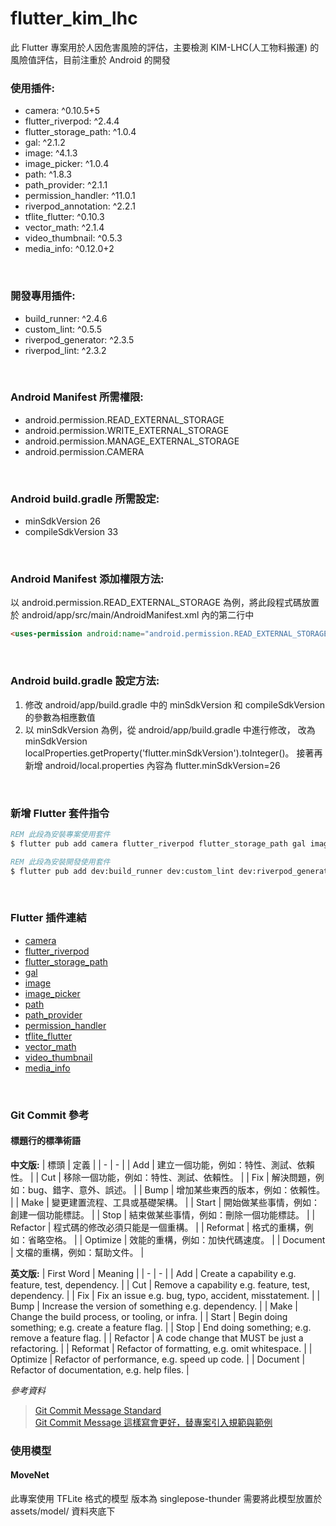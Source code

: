 # flutter_kim_lhc

此 Flutter 專案用於人因危害風險的評估，主要檢測 KIM-LHC(人工物料搬運) 的風險值評估，目前注重於 Android 的開發
<br>

### 使用插件:
* camera: ^0.10.5+5
* flutter_riverpod: ^2.4.4
* flutter_storage_path: ^1.0.4
* gal: ^2.1.2
* image: ^4.1.3
* image_picker: ^1.0.4
* path: ^1.8.3
* path_provider: ^2.1.1
* permission_handler: ^11.0.1
* riverpod_annotation: ^2.2.1
* tflite_flutter: ^0.10.3
* vector_math: ^2.1.4
* video_thumbnail: ^0.5.3
* media_info: ^0.12.0+2
<br>

### 開發專用插件:
* build_runner: ^2.4.6
* custom_lint: ^0.5.5
* riverpod_generator: ^2.3.5
* riverpod_lint: ^2.3.2
<br>

### Android Manifest 所需權限:
* android.permission.READ_EXTERNAL_STORAGE
* android.permission.WRITE_EXTERNAL_STORAGE
* android.permission.MANAGE_EXTERNAL_STORAGE
* android.permission.CAMERA
<br>

### Android build.gradle 所需設定:
* minSdkVersion 26
* compileSdkVersion 33
<br>

### Android Manifest 添加權限方法:
以 android.permission.READ_EXTERNAL_STORAGE 為例，將此段程式碼放置於 android/app/src/main/AndroidManifest.xml 內的第二行中
```html
<uses-permission android:name="android.permission.READ_EXTERNAL_STORAGE" />
```
<br>

### Android build.gradle 設定方法:
1. 修改 android/app/build.gradle 中的 minSdkVersion 和 compileSdkVersion 的參數為相應數值
2. 以 minSdkVersion 為例，從 android/app/build.gradle 中進行修改，
   改為 minSdkVersion localProperties.getProperty('flutter.minSdkVersion').toInteger()。
   接著再新增 android/local.properties 內容為 flutter.minSdkVersion=26
<br>

### 新增 Flutter 套件指令
```bat
REM 此段為安裝專案使用套件
$ flutter pub add camera flutter_riverpod flutter_storage_path gal image image_picker path path_provider permission_handler riverpod_annotation tflite_flutter vector_math video_thumbnail media_info

REM 此段為安裝開發使用套件
$ flutter pub add dev:build_runner dev:custom_lint dev:riverpod_generator dev:riverpod_lint
```
<br>

### Flutter 插件連結
* [camera](https://pub.dev/packages/camera)
* [flutter_riverpod](https://pub.dev/packages/flutter_riverpod)
* [flutter_storage_path](https://pub.dev/packages/flutter_storage_path)
* [gal](https://pub.dev/packages/gal)
* [image](https://pub.dev/packages/image)
* [image_picker](https://pub.dev/packages/image_picker)
* [path](https://pub.dev/packages/path)
* [path_provider](https://pub.dev/packages/path_provider)
* [permission_handler](https://pub.dev/packages/permission_handler)
* [tflite_flutter](https://pub.dev/packages/tflite_flutter)
* [vector_math](https://pub.dev/packages/vector_math)
* [video_thumbnail](https://pub.dev/packages/video_thumbnail) 
* [media_info](https://pub.dev/packages/media_info)
<br>

### Git Commit 參考

#### 標題行的標準術語
**中文版:**
| 標頭 | 定義 |
| - | - |
| Add | 建立一個功能，例如：特性、測試、依賴性。 |
| Cut | 移除一個功能，例如：特性、測試、依賴性。 |
| Fix | 解決問題，例如：bug、錯字、意外、誤述。 |
| Bump | 增加某些東西的版本，例如：依賴性。 |
| Make | 變更建置流程、工具或基礎架構。 |
| Start | 開始做某些事情，例如：創建一個功能標誌。 |
| Stop | 結束做某些事情，例如：刪除一個功能標誌。 |
| Refactor | 程式碼的修改必須只能是一個重構。 |
| Reformat | 格式的重構，例如：省略空格。 |
| Optimize | 效能的重構，例如：加快代碼速度。 |
| Document | 文檔的重構，例如：幫助文件。 |

**英文版:**
| First Word | Meaning |
| - | - |
| Add | Create a capability e.g. feature, test, dependency. |
| Cut | Remove a capability e.g. feature, test, dependency. |
| Fix | Fix an issue e.g. bug, typo, accident, misstatement. |
| Bump | Increase the version of something e.g. dependency. |
| Make | Change the build process, or tooling, or infra. |
| Start | Begin doing something; e.g. create a feature flag. |
| Stop | End doing something; e.g. remove a feature flag. |
| Refactor | A code change that MUST be just a refactoring. |
| Reformat | Refactor of formatting, e.g. omit whitespace. |
| Optimize | Refactor of performance, e.g. speed up code. |
| Document | Refactor of documentation, e.g. help files. |
<br>

*參考資料*

> [Git Commit Message Standard](https://gist.github.com/tonibardina/9290fbc7d605b4f86919426e614fe692)
> <br>
> [Git Commit Message 這樣寫會更好，替專案引入規範與範例](https://wadehuanglearning.blogspot.com/2019/05/commit-commit-commit-why-what-commit.html)

### 使用模型
#### MoveNet

此專案使用 TFLite 格式的模型
版本為 singlepose-thunder
需要將此模型放置於 assets/model/ 資料夾底下
